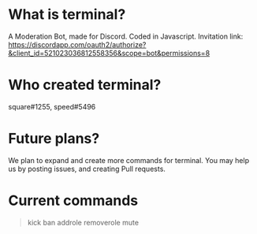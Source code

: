# What is terminal?
A Moderation Bot, made for Discord. Coded in Javascript.
Invitation link: https://discordapp.com/oauth2/authorize?&client_id=521023036812558356&scope=bot&permissions=8

# Who created terminal?
square#1255, speed#5496

# Future plans?
We plan to expand and create more commands for terminal. You may help us by posting issues, and creating Pull requests.

# Current commands
>kick
>ban
>addrole
>removerole
>mute
